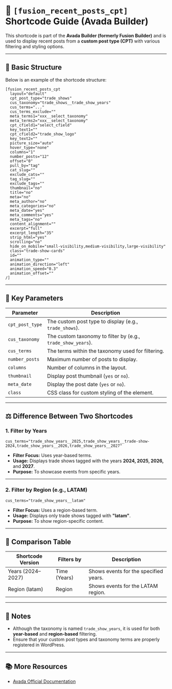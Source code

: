 # 📘 `[fusion_recent_posts_cpt]` Shortcode Guide (Avada Builder)

This shortcode is part of the **Avada Builder (formerly Fusion Builder)** and is used to display recent posts from a **custom post type (CPT)** with various filtering and styling options.

---

## 🔧 Basic Structure

Below is an example of the shortcode structure:

```shortcode
[fusion_recent_posts_cpt
  layout="default"
  cpt_post_type="trade_shows"
  cus_taxonomy="trade_shows__trade_show_years"
  cus_terms="..."
  cus_terms_exclude=""
  meta_terms1="xxx__select_taxonomy"
  meta_terms2="xxx__select_taxonomy"
  cpt_cfield1="select_cfield"
  key_text1=""
  cpt_cfield2="trade_show_logo"
  key_text2=""
  picture_size="auto"
  hover_type="none"
  columns="1"
  number_posts="12"
  offset="0"
  pull_by="tag"
  cat_slug=""
  exclude_cats=""
  tag_slug=""
  exclude_tags=""
  thumbnail="no"
  title="no"
  meta="no"
  meta_author="no"
  meta_categories="no"
  meta_date="yes"
  meta_comments="yes"
  meta_tags="no"
  content_alignment=""
  excerpt="full"
  excerpt_length="35"
  strip_html="yes"
  scrolling="no"
  hide_on_mobile="small-visibility,medium-visibility,large-visibility"
  class="trade-show-cards"
  id=""
  animation_type=""
  animation_direction="left"
  animation_speed="0.3"
  animation_offset=""
/]
```

---

## 🧩 Key Parameters

| Parameter         | Description                                                                 |
|-------------------|-----------------------------------------------------------------------------|
| `cpt_post_type`   | The custom post type to display (e.g., `trade_shows`).                      |
| `cus_taxonomy`    | The custom taxonomy to filter by (e.g., `trade_show_years`).                |
| `cus_terms`       | The terms within the taxonomy used for filtering.                         |
| `number_posts`    | Maximum number of posts to display.                                         |
| `columns`         | Number of columns in the layout.                                            |
| `thumbnail`       | Display post thumbnail (`yes` or `no`).                                     |
| `meta_date`       | Display the post date (`yes` or `no`).                                      |
| `class`           | CSS class for custom styling of the element.                              |

---

## ⚖️ Difference Between Two Shortcodes

### 1. Filter by **Years**

```shortcode
cus_terms="trade_show_years__2025,trade_show_years__trade-show-2024,trade_show_years__2026,trade_show_years__2027"
```

- **Filter Focus:** Uses year-based terms.
- **Usage:** Displays trade shows tagged with the years **2024, 2025, 2026,** and **2027**.
- **Purpose:** To showcase events from specific years.

---

### 2. Filter by **Region (e.g., LATAM)**

```shortcode
cus_terms="trade_show_years__latam"
```

- **Filter Focus:** Uses a region-based term.
- **Usage:** Displays only trade shows tagged with **"latam"**.
- **Purpose:** To show region-specific content.

---

## 🔄 Comparison Table

| Shortcode Version      | Filters by       | Description                            |
|------------------------|------------------|----------------------------------------|
| Years (2024–2027)      | Time (Years)     | Shows events for the specified years.  |
| Region (latam)         | Region           | Shows events for the LATAM region.     |

---

## 🧠 Notes

- Although the taxonomy is named `trade_show_years`, it is used for both **year-based** and **region-based** filtering.
- Ensure that your custom post types and taxonomy terms are properly registered in WordPress.

---

## 📚 More Resources

- [Avada Official Documentation](https://avada.com/documentation/)